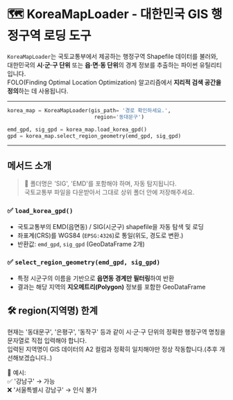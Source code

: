 # 🗺️ KoreaMapLoader - 대한민국 GIS 행정구역 로딩 도구

`KoreaMapLoader`는 국토교통부에서 제공하는 행정구역 Shapefile 데이터를 불러와,  
대한민국의 **시·군·구 단위** 또는 **읍·면·동 단위**의 경계 정보를 추출하는 파이썬 유틸리티입니다.  
FOLO(Finding Optimal Location Optimization) 알고리즘에서 **지리적 검색 공간을 정의**하는 데 사용됩니다.

---
```python
korea_map = KoreaMapLoader(gis_path= '경로 확인하세요.',
                            region='동대문구')

emd_gpd, sig_gpd = korea_map.load_korea_gpd()
gpd = korea_map.select_region_geometry(emd_gpd, sig_gpd)

```
---
## 메서드 소개
> 📌 폴더명은 'SIG', 'EMD'를 포함해야 하며, 자동 탐지됩니다.<br>
> 국토교통부 파일을 다운받아서 그대로 상위 폴더 안에 저장해주세요.

### ✅ `load_korea_gpd()`
- 국토교통부의 EMD(읍면동) / SIG(시군구) shapefile을 자동 탐색 및 로딩
- 좌표계(CRS)를 WGS84 (`EPSG:4326`)로 통일(위도, 경도로 변환.)
- 반환값: `emd_gpd`, `sig_gpd` (GeoDataFrame 2개)

### ✅ `select_region_geometry(emd_gpd, sig_gpd)`
- 특정 시군구의 이름을 기반으로 **읍면동 경계만 필터링**하여 반환
- 결과는 해당 지역의 **지오메트리(Polygon)** 정보를 포함한 GeoDataFrame

## 🛠️ region(지역명) 한계
현재는 '동대문구', '은평구', '동작구' 등과 같이 시·군·구 단위의 정확한 행정구역 명칭을 문자열로 직접 입력해야 합니다. <br>
입력된 지역명이 GIS 데이터의 A2 컬럼과 정확히 일치해야만 정상 작동합니다.(추후 개선해보겠습니다..)

🔎 예시: <br>
✅ '강남구' → 가능 <br>
❌ '서울특별시 강남구' → 인식 불가
